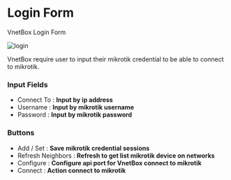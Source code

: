 # Login Form
VnetBox Login Form

![login](https://github.com/RismanAfyandi/VNETBOX/assets/12500895/ba9752e4-d1f0-447c-abf3-944c88a7b8cf)

VnetBox require user to input their mikrotik credential to be able to connect to mikrotik.

<h3>Input Fields</h3>
<ul>
  <li>
    Connect To : <b>Input by ip address</b>
  </li>
  <li>
    Username : <b>Input by mikrotik username</b>
  </li>
  <li>
    Password : <b>Input by mikrotik password</b>
  </li>
</ul>

<h3>Buttons</h3>
<ul>
  <li>
    Add / Set : <b>Save mikrotik credential sessions</b>
  </li>
  <li>
    Refresh Neighbors : <b>Refresh to get list mikrotik device on networks</b>
  </li>
  <li>
    Configure : <b>Configure api port for VnetBox connect to mikrotik</b>
  </li>
  <li>
    Connect : <b>Action connect to mikrotik</b>
  </li>
</ul>
